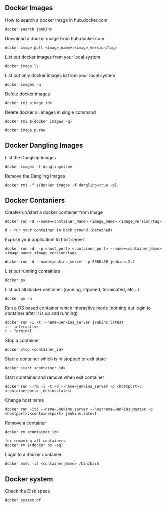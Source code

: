 
## Docker Images
How to search a docker image in hub.docker.com
```
docker search jenkins
```
Download a docker image from hub.docker.com
```
docker image pull <image_name>:<image_version/tag>
```
List out docker images from your local system
```
docker image ls
```
List out only docker images id from your local system
```
docker images -q
```
Delete docker images
```
docker rmi <image id>
```
Delete docker all images in single command
```
docker rmi ${docker images -q}

docker image purne
```

## Docker Dangling Images
List the Dangling Images
```
docker images -f dangling=true
```
Remove the Dangling Images
```
docker rmi -f ${docker images -f dangling=true -q}
```
## Docker Contaniers
Create/run/start a docker container from image
```
docker run -d --name=<container_Name> <image_name>:<image_version/tag>

d - run your container in back ground (detached)
```
Expose your application to host server
```
docker run -d  -p <host_port>:<container_port> --name=<container_Name> <image_name>:<Image_version/tag>

docker run -d --name=jenkins_server -p 8080:80 jenkins:2.2
```
List out running containers
```
docker ps
```
List out all docker container (running, stpooed, terminated, etc...)
```
docker ps -a
```
Run a OS based container which interactive mode (nothing but login to container after it is up and running)

```
docker run -i -t --name=Jenkins_server jenkins:latest
i - interactive
t - Terminal
```
Stop a container 
```
docker stop <container_id>
```
Start a container which is in stopped or exit state

```
docker start <container_id>
```
Start comtainer and remove when exit container
```
docker run --rm -i -t -d --name=jenkins_server -p <hostport>:<containerport> jenkins:latest
```
Change host name
```
docker run -itd --name=Jenkins_server --hostname=Jenkins_Master -p <hostport>:<containerport> jenkins:latest
```
Remove a container
```
docker rm <container_id>

for removing all containers
docker rm $(docker ps -aq)
```
Login to a docker container
```
docker exec -it <container_Name> /bin/bash
```
## Docker system
Check the Disk space
```
docker system df
```
